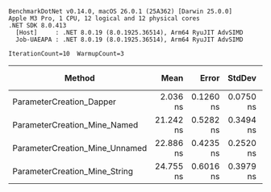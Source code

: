 ```

BenchmarkDotNet v0.14.0, macOS 26.0.1 (25A362) [Darwin 25.0.0]
Apple M3 Pro, 1 CPU, 12 logical and 12 physical cores
.NET SDK 8.0.413
  [Host]     : .NET 8.0.19 (8.0.1925.36514), Arm64 RyuJIT AdvSIMD
  Job-UAEAPA : .NET 8.0.19 (8.0.1925.36514), Arm64 RyuJIT AdvSIMD

IterationCount=10  WarmupCount=3  

```
| Method                         | Mean      | Error     | StdDev    | Ratio | RatioSD | Gen0   | Allocated | Alloc Ratio |
|------------------------------- |----------:|----------:|----------:|------:|--------:|-------:|----------:|------------:|
| ParameterCreation_Dapper       |  2.036 ns | 0.1260 ns | 0.0750 ns |  1.00 |    0.05 | 0.0029 |      24 B |        1.00 |
| ParameterCreation_Mine_Named   | 21.242 ns | 0.5282 ns | 0.3494 ns | 10.45 |    0.39 | 0.0095 |      80 B |        3.33 |
| ParameterCreation_Mine_Unnamed | 22.886 ns | 0.4235 ns | 0.2520 ns | 11.25 |    0.40 | 0.0095 |      80 B |        3.33 |
| ParameterCreation_Mine_String  | 24.755 ns | 0.6016 ns | 0.3979 ns | 12.17 |    0.45 | 0.0067 |      56 B |        2.33 |
